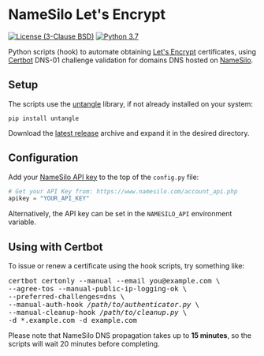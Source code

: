 # NameSilo Let's Encrypt

[![License (3-Clause BSD)](https://img.shields.io/badge/license-BSD%203--Clause-blue.svg?style=flat-square)](http://opensource.org/licenses/BSD-3-Clause)
[![Python 3.7](https://img.shields.io/badge/python-3.7-blue.svg)](https://www.python.org/)

Python scripts (hook) to automate obtaining [Let's Encrypt](https://letsencrypt.org/) certificates,
using [Certbot](https://certbot.eff.org/) DNS-01 challenge validation for domains DNS hosted on
[NameSilo](https://www.namesilo.com/).

## Setup

The scripts use the [untangle](https://untangle.readthedocs.io/en/latest/) library, if not already installed on your system:

```
pip install untangle
```

Download the [latest release](https://github.com/ethauvin/namesilo-letsencrypt/releases) archive and expand it in the desired directory.


## Configuration

Add your [NameSilo API key](https://www.namesilo.com/account_api.php)
to the top of the `config.py` file:

```python
# Get your API Key from: https://www.namesilo.com/account_api.php
apikey = "YOUR_API_KEY"
```

Alternatively, the API key can be set in the `NAMESILO_API` environment variable.

## Using with Certbot

To issue or renew a certificate using the hook scripts, try something like:

<pre>
certbot certonly --manual --email you@example.com \
--agree-tos --manual-public-ip-logging-ok \
--preferred-challenges=dns \
--manual-auth-hook <em>/path/to/authenticator.py</em> \
--manual-cleanup-hook <em>/path/to/cleanup.py</em> \
-d *.example.com -d example.com
</pre>

Please note that NameSilo DNS propagation takes up to **15 minutes**,
so the scripts will wait 20 minutes before completing.

